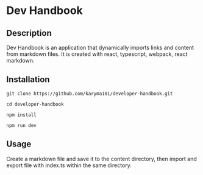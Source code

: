 # Dev Handbook

## Description

Dev Handbook is an application that dynamically imports links and content from markdown files. It is created with react, typescript, webpack, react markdown.

## Installation

```
git clone https://github.com/karyma101/developer-handbook.git

cd developer-handbook

npm install

npm run dev
```

## Usage

Create a markdown file and save it to the content directory, then import and export file with index.ts within the same directory.
